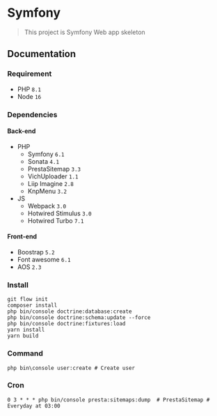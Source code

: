 # Symfony
> This project is Symfony Web app skeleton
## Documentation
### Requirement
* PHP ``8.1``
* Node ``16``
### Dependencies
#### Back-end
* PHP
  * Symfony ``6.1``
  * Sonata ``4.1``
  * PrestaSitemap ``3.3``
  * VichUploader ``1.1``
  * Liip Imagine ``2.8``
  * KnpMenu ``3.2``
* JS 
  * Webpack ``3.0``
  * Hotwired Stimulus ``3.0``
  * Hotwired Turbo ``7.1``

#### Front-end
* Boostrap ``5.2``
* Font awesome ``6.1``
* AOS ``2.3``
### Install
```shell
git flow init
composer install
php bin/console doctrine:database:create
php bin/console doctrine:schema:update --force
php bin/console doctrine:fixtures:load
yarn install
yarn build
```
### Command
```shell
php bin\console user:create # Create user
```
### Cron
```
0 3 * * * php bin/console presta:sitemaps:dump  # PrestaSitemap # Everyday at 03:00
```